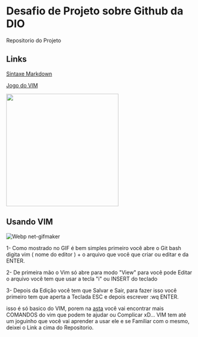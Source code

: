 # Desafio de Projeto sobre Github da DIO
Repositorio do Projeto



## Links
[Sintaxe Markdown](https://www.markdownguide.org/basic-syntax/)

[Jogo do VIM](https://vim-adventures.com/)

<img src="https://user-images.githubusercontent.com/40872405/164102693-aa12c0a4-6f81-4952-8436-f6fecf5f8fbc.PNG" width="300" height="300">

## Usando VIM

![Webp net-gifmaker](https://user-images.githubusercontent.com/40872405/164093647-60ace54b-763f-43dd-97c6-3058c537bc88.gif)

1- Como mostrado no GIF é bem simples primeiro você abre o Git bash digita vim ( nome do editor ) + o arquivo que você que criar ou editar e da ENTER.

2- De primeira mão o Vim só abre para modo "View" para você pode Editar o arquivo você tem que usar a tecla "i" ou INSERT do teclado

3- Depois da Edição você tem que Salvar e Sair, para fazer isso você primeiro tem que aperta a Teclada ESC e depois escrever :wq ENTER.

isso é só basico do VIM, porem na [asta](https://github.com/carlinhoshk/dio-desafio-github-primeiro-repo/blob/main/Editor%20de%20Codigo%20que%20vem%20no%20GIT-VIM/usando-editor-vim.txt) você vai encontrar mais COMANDOS do vim que podem te ajudar ou Complicar xD...
VIM tem até um joguinho que você vai aprender a usar ele e se Familiar com o mesmo, deixei o Link a cima do Repositorio.


